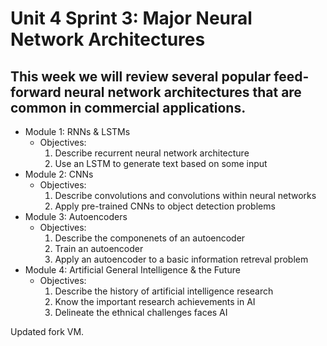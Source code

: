 # Unit 4 Sprint 3: Major Neural Network Architectures

This week we will review several popular feed-forward neural network architectures that are common in commercial applications. 
--- 
* Module 1: RNNs & LSTMs
  - Objectives: 
      1. Describe recurrent neural network architecture
      2. Use an LSTM to generate text based on some input
* Module 2: CNNs
  - Objectives: 
      1. Describe convolutions and convolutions within neural networks
      2. Apply pre-trained CNNs to object detection problems
* Module 3: Autoencoders
  - Objectives:
      1. Describe the componenets of an autoencoder
      2. Train an autoencoder
      3. Apply an autoencoder to a basic information retreval problem
* Module 4: Artificial General Intelligence & the Future
  - Objectives: 
      1. Describe the history of artificial intelligence research
      2. Know the important research achievements in AI
      3. Delineate the ethnical challenges faces AI

Updated fork VM.
